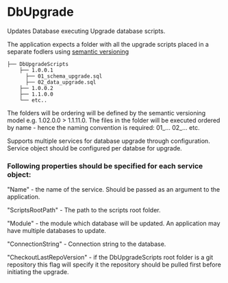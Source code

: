 # DbUpgrade
Updates Database executing Upgrade database scripts.

The application expects a folder with all the upgrade scripts placed in a separate fodlers using [semantic versioning](https://docs.npmjs.com/about-semantic-versioning)
```
├── DbUpgradeScripts
    ├── 1.0.0.1
      ├── 01_schema_upgrade.sql
      ├── 02_data_upgrade.sql
    ├── 1.0.0.2
    ├── 1.1.0.0
    └── etc..
```
The folders will be ordering will be defined by the semantic versioning model e.g. 1.02.0.0 > 1.1.11.0.
The files in the folder will be executed ordered by name - hence the naming convention is required: 01_... 02_... etc.

Supports multiple services for database upgrade through configuration.
Sеrvice object should be configured per databse for upgrade.

### Following properties should be specified for each service object:
"Name" - the name of the service. Should be passed as an argument to the application.

"ScriptsRootPath" - The path to the scripts root folder.

"Module" - the module which database will be updated. An application may have multiple databases to update.

"ConnectionString" - Connection string to the database.

"CheckoutLastRepoVersion" - if the DbUpgradeScripts root folder is a git repository this flag will specify it the repository should be pulled first before initiating the upgrade.
